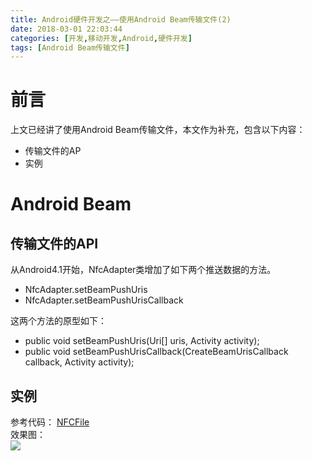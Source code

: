 ```yaml
---
title: Android硬件开发之——使用Android Beam传输文件(2)
date: 2018-03-01 22:03:44
categories: [开发,移动开发,Android,硬件开发]
tags: [Android Beam传输文件]
---
```

# 前言 
上文已经讲了使用Android Beam传输文件，本文作为补充，包含以下内容： 

- 传输文件的AP
- 实例 

<!--more-->

# Android Beam
## 传输文件的API  
从Android4.1开始，NfcAdapter类增加了如下两个推送数据的方法。

- NfcAdapter.setBeamPushUris
- NfcAdapter.setBeamPushUrisCallback

这两个方法的原型如下：  

- public void setBeamPushUris(Uri[] uris, Activity activity);
- public void setBeamPushUrisCallback(CreateBeamUrisCallback callback, Activity activity);

## 实例 
参考代码： [NFCFile][1]   
效果图：  
![][2] 



[1]: https://github.com/PGzxc/NFCFile
[2]: http://bolo-imgs.pgzxc.com/nfc-file.png